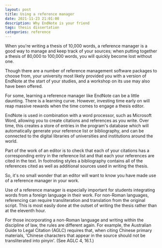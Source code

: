 ```yaml
---
layout: post
title: Using a reference manager
date: 2021-11-23 21:01:00
description: Why EndNote is your friend
tags: thesis dissertation
categories: reference
---
```


When you're writing a thesis of 10,000 words, a reference manager is a good way to manage and keep track of your sources; when putting together a thesis of 80,000 to 100,000 words, you will quickly become lost without one. 

Though there are a number of reference management software packages to choose from, your university most likely provided you with a version of EndNote at the start of your studies, and a workshop on its use may also have been offered.

For some, learning a reference manager like EndNote can be a little daunting. There is a learning curve. However, investing time early on will reap massive rewards when the time comes to engage a thesis editor. 

EndNote is used in combination with a word processor, such as Microsoft Word, allowing you to create citations and references as you write. Over time, this creates a store of entries in the program's database which will automatically generate your reference list or bibliography, and can be connected to the digital libraries of universities and institutions around the world. 

Part of the work of an editor is to check that each of your citations has a corresponding entry in the reference list and that each your references are cited in the text. In footnoting styles a bibliography contains all of the references cited as well as additional sources used in writing the thesis. 

So, it's no small wonder that an editor will want to know you have made use of a reference manager in your work. 

Use of a reference manager is especially important for students integrating words from a foreign language in their work. For non-Roman languages, referencing can require transliteration and translation from the original script. This is most easily done at the outset of writing the thesis rather than at the eleventh hour. 

For those incorporating a non-Roman language and writing within the discipline of law, the rules are different again. For example, the Australian Guide to Legal Citation (AGLC) requires that, when citing Chinese primary materials, 'Chinese characters that appear in the source should not be transliterated into pinyin'. (See AGLC 4, 16.1.) 


